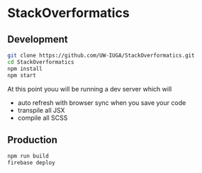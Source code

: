 # StackOverformatics

## Development
```bash
git clone https://github.com/UW-IUGA/StackOverformatics.git
cd StackOverformatics
npm install
npm start
```
At this point youu will be running a dev server which will
 - auto refresh with browser sync when you save your code
 - transpile all JSX
 - compile all SCSS

## Production
 ```bash
npm run build
firebase deploy
 ```
